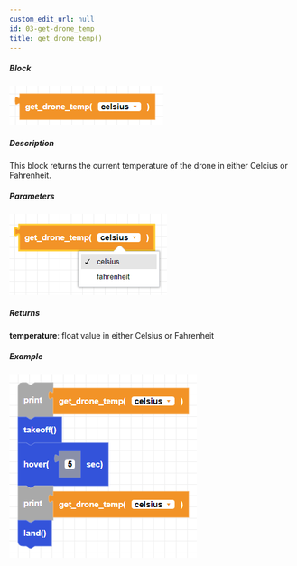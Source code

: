 ```yaml
---
custom_edit_url: null
id: 03-get-drone_temp
title: get_drone_temp()
---
```


##### Block

![drone temp image](get_drone_temp.png)

##### Description

This block returns the current temperature of the drone in either Celcius or Fahrenheit.

##### Parameters

![drone temp params](get_drone_temp_params.png)

##### Returns

**temperature**: float value in either Celsius or Fahrenheit

##### Example

![drone temp example](get_drone_temp_example.png)
